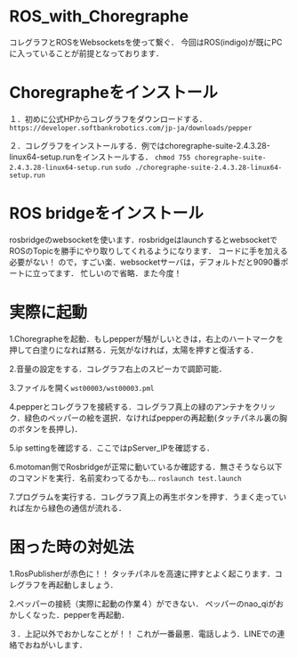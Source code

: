 # ROS_with_Choregraphe
コレグラフとROSをWebsocketsを使って繋ぐ．
今回はROS(indigo)が既にPCに入っていることが前提となっております．

# Choregrapheをインストール
１．初めに公式HPからコレグラフをダウンロードする．
`https://developer.softbankrobotics.com/jp-ja/downloads/pepper`

２．コレグラフをインストールする．例ではchoregraphe-suite-2.4.3.28-linux64-setup.runをインストールする．
`chmod 755 choregraphe-suite-2.4.3.28-linux64-setup.run`
`sudo ./choregraphe-suite-2.4.3.28-linux64-setup.run`

# ROS bridgeをインストール
rosbridgeのwebsocketを使います．rosbridgeはlaunchするとwebsocketでROSのTopicを勝手にやり取りしてくれるようになります． コードに手を加える必要がない！ ので，すごい楽．websocketサーバは，デフォルトだと9090番ポートに立ってます．
忙しいので省略．また今度！

# 実際に起動
1.Choregrapheを起動．もしpepperが騒がしいときは，右上のハートマークを押して白塗りになれば黙る．元気がなければ，太陽を押すと復活する．

2.音量の設定をする．コレグラフ右上のスピーカで調節可能．

3.ファイルを開く`wst00003/wst00003.pml`

4.pepperとコレグラフを接続する．コレグラフ真上の緑のアンテナをクリック．緑色のペッパーの絵を選択．なければpepperの再起動(タッチパネル裏の胸のボタンを長押し)．

5.ip settingを確認する．ここではpServer_IPを確認する．

6.motoman側でRosbridgeが正常に動いているか確認する．無さそうなら以下のコマンドを実行．名前変わってるかも...
`roslaunch test.launch`

7.プログラムを実行する．コレグラフ真上の再生ボタンを押す．うまく走っていれば左から緑色の通信が流れる．

# 困った時の対処法
1.RosPublisherが赤色に！！
タッチパネルを高速に押すとよく起こります．コレグラフを再起動しましょう．

2.ペッパーの接続（実際に起動の作業４）ができない．
ペッパーのnao_qiがおかしくなった．pepperを再起動．

３．上記以外でおかしなことが！！
これが一番最悪．電話しよう．LINEでの連絡でおねがいします．